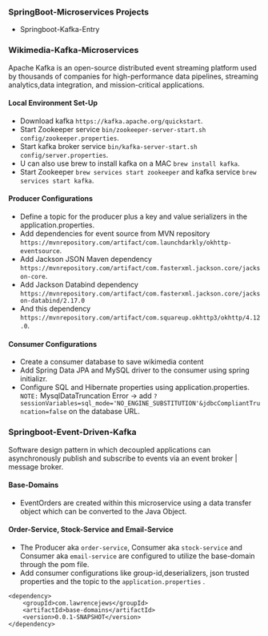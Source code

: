 ### SpringBoot-Microservices Projects 
- Springboot-Kafka-Entry
### Wikimedia-Kafka-Microservices
Apache Kafka is an open-source distributed event streaming platform used by thousands of companies for high-performance data pipelines, 
streaming analytics,data integration, and mission-critical applications.
#### Local Environment Set-Up
- Download kafka `https://kafka.apache.org/quickstart`.
- Start Zookeeper service `bin/zookeeper-server-start.sh config/zookeeper.properties`.
- Start kafka broker service `bin/kafka-server-start.sh config/server.properties`.
- U can also use brew to install kafka on a MAC `brew install kafka`.
- Start Zookeeper `brew services start zookeeper` and kafka service `brew services start kafka`.
#### Producer Configurations
- Define a topic for the producer plus a key and value serializers in the application.properties. 
- Add dependencies for event source from MVN repository `https://mvnrepository.com/artifact/com.launchdarkly/okhttp-eventsource`.
- Add Jackson JSON Maven dependency `https://mvnrepository.com/artifact/com.fasterxml.jackson.core/jackson-core`.
- Add Jackson Databind dependency `https://mvnrepository.com/artifact/com.fasterxml.jackson.core/jackson-databind/2.17.0`
- And this dependency `https://mvnrepository.com/artifact/com.squareup.okhttp3/okhttp/4.12.0`.
#### Consumer Configurations
- Create a consumer database to save wikimedia content
- Add Spring Data JPA and MySQL driver to the consumer using spring initializr.
- Configure SQL and Hibernate properties using application.properties.
`NOTE:` MysqlDataTruncation Error -> add `?sessionVariables=sql_mode='NO_ENGINE_SUBSTITUTION'&jdbcCompliantTruncation=false` on the database URL.
### Springboot-Event-Driven-Kafka
Software design pattern in which decoupled applications can asynchronously publish and subscribe to events
via an event broker | message broker.
#### Base-Domains
- EventOrders are created within this microservice using a data transfer object which can be converted to the Java Object.
#### Order-Service, Stock-Service and Email-Service
- The Producer aka `order-service`, Consumer aka `stock-service` and Consumer aka `email-service` are configured to utilize the base-domain through the pom file.
- Add consumer configurations like group-id,deserializers, json trusted properties and the topic to the `application.properties` .
```
<dependency>
	<groupId>com.lawrencejews</groupId>
	<artifactId>base-domains</artifactId>
	<version>0.0.1-SNAPSHOT</version>
</dependency>
```
